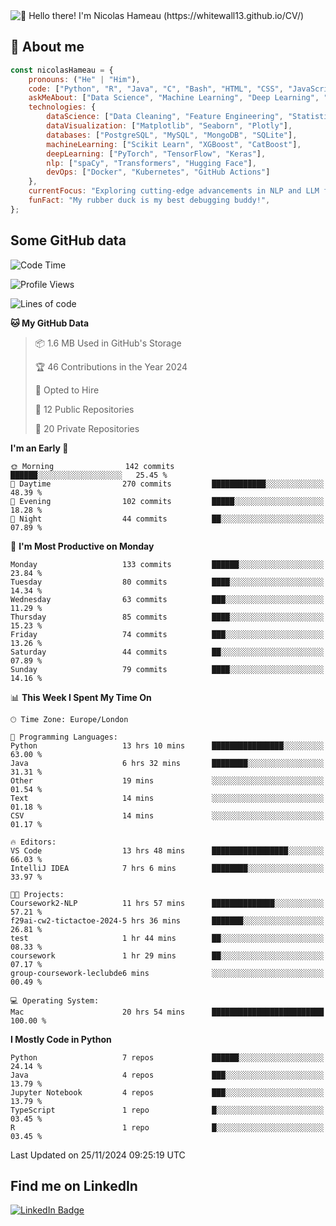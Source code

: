 <img src="assets/intro.gif" alt="👋 Hello there! I'm Nicolas Hameau (https://whitewall13.github.io/CV/)" title="👋 Hello there! I'm Nicolas Hameau"/>

<!---visitors number here--->

## :book: About me

```javascript
const nicolasHameau = {
    pronouns: ("He" | "Him"),
    code: ["Python", "R", "Java", "C", "Bash", "HTML", "CSS", "JavaScript", "PHP", "SQL"],
    askMeAbout: ["Data Science", "Machine Learning", "Deep Learning", "NLP", "LLM", "Computer Vision", "MLOps"],
    technologies: {
        dataScience: ["Data Cleaning", "Feature Engineering", "Statistical Analysis"],
        dataVisualization: ["Matplotlib", "Seaborn", "Plotly"],
        databases: ["PostgreSQL", "MySQL", "MongoDB", "SQLite"],
        machineLearning: ["Scikit Learn", "XGBoost", "CatBoost"],
        deepLearning: ["PyTorch", "TensorFlow", "Keras"],
        nlp: ["spaCy", "Transformers", "Hugging Face"],
        devOps: ["Docker", "Kubernetes", "GitHub Actions"]
    },
    currentFocus: "Exploring cutting-edge advancements in NLP and LLM fine-tuning",
    funFact: "My rubber duck is my best debugging buddy!",
};
```
## Some GitHub data

<!--START_SECTION:waka-->
![Code Time](http://img.shields.io/badge/Code%20Time-44%20hrs%2035%20mins-blue)

![Profile Views](http://img.shields.io/badge/Profile%20Views-3-blue)

![Lines of code](https://img.shields.io/badge/From%20Hello%20World%20I%27ve%20Written-6.0%20million%20lines%20of%20code-blue)

**🐱 My GitHub Data** 

> 📦 1.6 MB Used in GitHub's Storage 
 > 
> 🏆 46 Contributions in the Year 2024
 > 
> 💼 Opted to Hire
 > 
> 📜 12 Public Repositories 
 > 
> 🔑 20 Private Repositories 
 > 
**I'm an Early 🐤** 

```text
🌞 Morning                142 commits         ██████░░░░░░░░░░░░░░░░░░░   25.45 % 
🌆 Daytime                270 commits         ████████████░░░░░░░░░░░░░   48.39 % 
🌃 Evening                102 commits         █████░░░░░░░░░░░░░░░░░░░░   18.28 % 
🌙 Night                  44 commits          ██░░░░░░░░░░░░░░░░░░░░░░░   07.89 % 
```
📅 **I'm Most Productive on Monday** 

```text
Monday                   133 commits         ██████░░░░░░░░░░░░░░░░░░░   23.84 % 
Tuesday                  80 commits          ████░░░░░░░░░░░░░░░░░░░░░   14.34 % 
Wednesday                63 commits          ███░░░░░░░░░░░░░░░░░░░░░░   11.29 % 
Thursday                 85 commits          ████░░░░░░░░░░░░░░░░░░░░░   15.23 % 
Friday                   74 commits          ███░░░░░░░░░░░░░░░░░░░░░░   13.26 % 
Saturday                 44 commits          ██░░░░░░░░░░░░░░░░░░░░░░░   07.89 % 
Sunday                   79 commits          ████░░░░░░░░░░░░░░░░░░░░░   14.16 % 
```


📊 **This Week I Spent My Time On** 

```text
🕑︎ Time Zone: Europe/London

💬 Programming Languages: 
Python                   13 hrs 10 mins      ████████████████░░░░░░░░░   63.00 % 
Java                     6 hrs 32 mins       ████████░░░░░░░░░░░░░░░░░   31.31 % 
Other                    19 mins             ░░░░░░░░░░░░░░░░░░░░░░░░░   01.54 % 
Text                     14 mins             ░░░░░░░░░░░░░░░░░░░░░░░░░   01.18 % 
CSV                      14 mins             ░░░░░░░░░░░░░░░░░░░░░░░░░   01.17 % 

🔥 Editors: 
VS Code                  13 hrs 48 mins      █████████████████░░░░░░░░   66.03 % 
IntelliJ IDEA            7 hrs 6 mins        ████████░░░░░░░░░░░░░░░░░   33.97 % 

🐱‍💻 Projects: 
Coursework2-NLP          11 hrs 57 mins      ██████████████░░░░░░░░░░░   57.21 % 
f29ai-cw2-tictactoe-2024-5 hrs 36 mins       ███████░░░░░░░░░░░░░░░░░░   26.81 % 
test                     1 hr 44 mins        ██░░░░░░░░░░░░░░░░░░░░░░░   08.33 % 
coursework               1 hr 29 mins        ██░░░░░░░░░░░░░░░░░░░░░░░   07.17 % 
group-coursework-leclubde6 mins              ░░░░░░░░░░░░░░░░░░░░░░░░░   00.49 % 

💻 Operating System: 
Mac                      20 hrs 54 mins      █████████████████████████   100.00 % 
```

**I Mostly Code in Python** 

```text
Python                   7 repos             ██████░░░░░░░░░░░░░░░░░░░   24.14 % 
Java                     4 repos             ███░░░░░░░░░░░░░░░░░░░░░░   13.79 % 
Jupyter Notebook         4 repos             ███░░░░░░░░░░░░░░░░░░░░░░   13.79 % 
TypeScript               1 repo              █░░░░░░░░░░░░░░░░░░░░░░░░   03.45 % 
R                        1 repo              █░░░░░░░░░░░░░░░░░░░░░░░░   03.45 % 
```




 Last Updated on 25/11/2024 09:25:19 UTC
<!--END_SECTION:waka-->

## Find me on LinkedIn
<div id="badges">
  <a href="https://www.linkedin.com/in/nicolas-hameau-13242002/">
    <img src="https://img.shields.io/badge/LinkedIn-blue?style=for-the-badge&logo=linkedin&logoColor=white" alt="LinkedIn Badge"/>
  </a>
</div>



